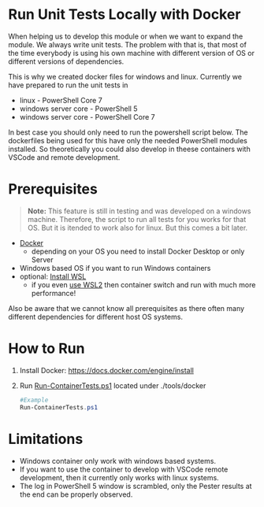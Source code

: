 # Run Unit Tests Locally with Docker

When helping us to develop this module or when we want to expand the module. We always write unit tests. The problem with that is, that most of the time everybody is using his own machine with different version of OS or different versions of dependencies.

This is why we created docker files for windows and linux. Currently we have prepared to run the unit tests in

* linux - PowerShell Core 7
* windows server core - PowerShell 5
* windows server core - PowerShell Core 7

In best case you should only need to run the powershell script below. The dockerfiles being used for this have only the needed PowerShell modules installed. So theoretically you could also develop in theese containers with VSCode and remote development.

# Prerequisites

> **Note:** This feature is still in testing and was developed on a windows machine. Therefore,  the script to run all tests for you works for that OS. But it is itended to work also for linux. But this comes a bit later.

* [Docker](https://docs.docker.com/engine/install/)
   * depending on your OS you need to install Docker Desktop or only Server
* Windows based OS if you want to run Windows containers
* optional: [Install WSL](https://code.visualstudio.com/docs/remote/wsl#_installation)
   * if you even [use WSL2](https://docs.microsoft.com/en-us/windows/wsl/install-win10#update-to-wsl-2) then container switch and run with much more performance!

Also be aware that we cannot know all prerequisites as there often many different dependencies for different host OS systems.

# How to Run

1. Install Docker: https://docs.docker.com/engine/install
2. Run [Run-ContainerTests.ps1](Run-ContainerTests.ps1) located under ./tools/docker

   ```powershell
   #Example
   Run-ContainerTests.ps1
   ```

# Limitations

* Windows container only work with windows based systems.
* If you want to use the container to develop with VSCode remote development, then it currently only works with linux systems.
* The log in PowerShell 5 window is scrambled, only the Pester results at the end can be properly observed.